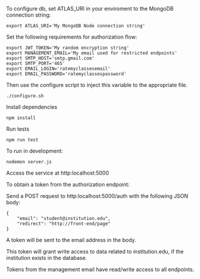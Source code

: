 To configure db, set ATLAS_URI in your enviroment to the MongoDB connection string:

    export ATLAS_URI='My MongoDB Node connection string'
    
Set the following requirements for authorization flow:

    export JWT_TOKEN='My random encryption string'
    export MANAGEMENT_EMAIL='My email used for restricted endpoints'
    export SMTP_HOST='smtp.gmail.com'
    export SMTP_PORT='465'
    export EMAIL_LOGIN='ratemyclassesemail'
    export EMAIL_PASSWORD='ratemyclassespassword'

Then use the configure script to inject this variable to the appropriate file.

    ./configure.sh
    
Install dependencies
    
    npm install
    
Run tests

    npm run test
    
To run in development:

    nodemon server.js
    
Access the service at http:localhost:5000 

To obtain a token from the authorization endpoint:

Send a POST request to http:localhost:5000/auth with the following JSON body:

	{
		"email": "student@institution.edu",
		"redirect": "http://front-end/page"
	}

A token will be sent to the email address in the body.

This token will grant write access to data related to institution.edu, if the institution exists in the database.

Tokens from the management email have read/write access to all endpoints.

